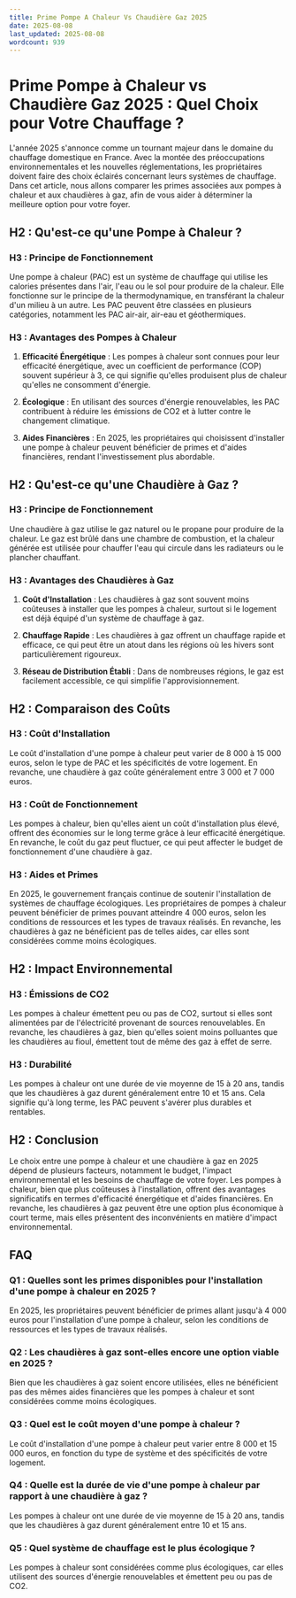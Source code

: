 ```yaml
---
title: Prime Pompe A Chaleur Vs Chaudière Gaz 2025
date: 2025-08-08
last_updated: 2025-08-08
wordcount: 939
---
```


# Prime Pompe à Chaleur vs Chaudière Gaz 2025 : Quel Choix pour Votre Chauffage ?

L'année 2025 s'annonce comme un tournant majeur dans le domaine du chauffage domestique en France. Avec la montée des préoccupations environnementales et les nouvelles réglementations, les propriétaires doivent faire des choix éclairés concernant leurs systèmes de chauffage. Dans cet article, nous allons comparer les primes associées aux pompes à chaleur et aux chaudières à gaz, afin de vous aider à déterminer la meilleure option pour votre foyer.

## H2 : Qu'est-ce qu'une Pompe à Chaleur ?

### H3 : Principe de Fonctionnement

Une pompe à chaleur (PAC) est un système de chauffage qui utilise les calories présentes dans l'air, l'eau ou le sol pour produire de la chaleur. Elle fonctionne sur le principe de la thermodynamique, en transférant la chaleur d'un milieu à un autre. Les PAC peuvent être classées en plusieurs catégories, notamment les PAC air-air, air-eau et géothermiques.

### H3 : Avantages des Pompes à Chaleur

1. **Efficacité Énergétique** : Les pompes à chaleur sont connues pour leur efficacité énergétique, avec un coefficient de performance (COP) souvent supérieur à 3, ce qui signifie qu'elles produisent plus de chaleur qu'elles ne consomment d'énergie.
   
2. **Écologique** : En utilisant des sources d'énergie renouvelables, les PAC contribuent à réduire les émissions de CO2 et à lutter contre le changement climatique.

3. **Aides Financières** : En 2025, les propriétaires qui choisissent d'installer une pompe à chaleur peuvent bénéficier de primes et d'aides financières, rendant l'investissement plus abordable.

## H2 : Qu'est-ce qu'une Chaudière à Gaz ?

### H3 : Principe de Fonctionnement

Une chaudière à gaz utilise le gaz naturel ou le propane pour produire de la chaleur. Le gaz est brûlé dans une chambre de combustion, et la chaleur générée est utilisée pour chauffer l'eau qui circule dans les radiateurs ou le plancher chauffant.

### H3 : Avantages des Chaudières à Gaz

1. **Coût d'Installation** : Les chaudières à gaz sont souvent moins coûteuses à installer que les pompes à chaleur, surtout si le logement est déjà équipé d'un système de chauffage à gaz.

2. **Chauffage Rapide** : Les chaudières à gaz offrent un chauffage rapide et efficace, ce qui peut être un atout dans les régions où les hivers sont particulièrement rigoureux.

3. **Réseau de Distribution Établi** : Dans de nombreuses régions, le gaz est facilement accessible, ce qui simplifie l'approvisionnement.

## H2 : Comparaison des Coûts

### H3 : Coût d'Installation

Le coût d'installation d'une pompe à chaleur peut varier de 8 000 à 15 000 euros, selon le type de PAC et les spécificités de votre logement. En revanche, une chaudière à gaz coûte généralement entre 3 000 et 7 000 euros.

### H3 : Coût de Fonctionnement

Les pompes à chaleur, bien qu'elles aient un coût d'installation plus élevé, offrent des économies sur le long terme grâce à leur efficacité énergétique. En revanche, le coût du gaz peut fluctuer, ce qui peut affecter le budget de fonctionnement d'une chaudière à gaz.

### H3 : Aides et Primes

En 2025, le gouvernement français continue de soutenir l'installation de systèmes de chauffage écologiques. Les propriétaires de pompes à chaleur peuvent bénéficier de primes pouvant atteindre 4 000 euros, selon les conditions de ressources et les types de travaux réalisés. En revanche, les chaudières à gaz ne bénéficient pas de telles aides, car elles sont considérées comme moins écologiques.

## H2 : Impact Environnemental

### H3 : Émissions de CO2

Les pompes à chaleur émettent peu ou pas de CO2, surtout si elles sont alimentées par de l'électricité provenant de sources renouvelables. En revanche, les chaudières à gaz, bien qu'elles soient moins polluantes que les chaudières au fioul, émettent tout de même des gaz à effet de serre.

### H3 : Durabilité

Les pompes à chaleur ont une durée de vie moyenne de 15 à 20 ans, tandis que les chaudières à gaz durent généralement entre 10 et 15 ans. Cela signifie qu'à long terme, les PAC peuvent s'avérer plus durables et rentables.

## H2 : Conclusion

Le choix entre une pompe à chaleur et une chaudière à gaz en 2025 dépend de plusieurs facteurs, notamment le budget, l'impact environnemental et les besoins de chauffage de votre foyer. Les pompes à chaleur, bien que plus coûteuses à l'installation, offrent des avantages significatifs en termes d'efficacité énergétique et d'aides financières. En revanche, les chaudières à gaz peuvent être une option plus économique à court terme, mais elles présentent des inconvénients en matière d'impact environnemental.

## FAQ

### Q1 : Quelles sont les primes disponibles pour l'installation d'une pompe à chaleur en 2025 ?

En 2025, les propriétaires peuvent bénéficier de primes allant jusqu'à 4 000 euros pour l'installation d'une pompe à chaleur, selon les conditions de ressources et les types de travaux réalisés.

### Q2 : Les chaudières à gaz sont-elles encore une option viable en 2025 ?

Bien que les chaudières à gaz soient encore utilisées, elles ne bénéficient pas des mêmes aides financières que les pompes à chaleur et sont considérées comme moins écologiques.

### Q3 : Quel est le coût moyen d'une pompe à chaleur ?

Le coût d'installation d'une pompe à chaleur peut varier entre 8 000 et 15 000 euros, en fonction du type de système et des spécificités de votre logement.

### Q4 : Quelle est la durée de vie d'une pompe à chaleur par rapport à une chaudière à gaz ?

Les pompes à chaleur ont une durée de vie moyenne de 15 à 20 ans, tandis que les chaudières à gaz durent généralement entre 10 et 15 ans.

### Q5 : Quel système de chauffage est le plus écologique ?

Les pompes à chaleur sont considérées comme plus écologiques, car elles utilisent des sources d'énergie renouvelables et émettent peu ou pas de CO2.